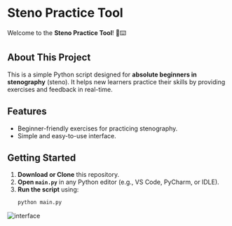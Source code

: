 # Steno Practice Tool  

Welcome to the **Steno Practice Tool**! 🎤⌨️  

## About This Project  
This is a simple Python script designed for **absolute beginners in stenography** (steno). It helps new learners practice their skills by providing exercises and feedback in real-time.  

## Features  
- Beginner-friendly exercises for practicing stenography.  
- Simple and easy-to-use interface.  

## Getting Started  
1. **Download or Clone** this repository.  
2. **Open `main.py`** in any Python editor (e.g., VS Code, PyCharm, or IDLE).  
3. **Run the script** using:  
   ```bash
   python main.py

![interface](https://github.com/user-attachments/assets/329d2470-f183-47ba-862e-e637d0b1a343)

